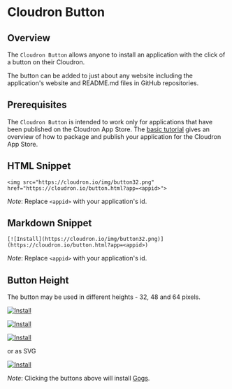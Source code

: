 # Cloudron Button

## Overview

The `Cloudron Button` allows anyone to install an application with
the click of a button on their Cloudron.

The button can be added to just about any website including the application's website
and README.md files in GitHub repositories.

## Prerequisites

The `Cloudron Button` is intended to work only for applications that have been
published on the Cloudron App Store. The [basic tutorial](/packaging/)
gives an overview of how to package and publish your application for the
Cloudron App Store.

## HTML Snippet

```
<img src="https://cloudron.io/img/button32.png" href="https://cloudron.io/button.html?app=<appid>">
```

_Note_: Replace `<appid>` with your application's id.

## Markdown Snippet

```
[![Install](https://cloudron.io/img/button32.png)](https://cloudron.io/button.html?app=<appid>)
```

_Note_: Replace `<appid>` with your application's id.


## Button Height

The button may be used in different heights - 32, 48 and 64 pixels.

[![Install](https://cloudron.io/img/button32.png)](https://cloudron.io/button.html?app=io.gogs.cloudronapp)

[![Install](https://cloudron.io/img/button48.png)](https://cloudron.io/button.html?app=io.gogs.cloudronapp)

[![Install](https://cloudron.io/img/button64.png)](https://cloudron.io/button.html?app=io.gogs.cloudronapp)

or as SVG

[![Install](https://cloudron.io/img/button.svg)](https://cloudron.io/button.html?app=io.gogs.cloudronapp)

_Note_: Clicking the buttons above will install [Gogs](http://gogs.io/).

